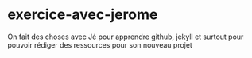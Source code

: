 # exercice-avec-jerome
On fait des choses avec Jé pour apprendre github, jekyll et surtout pour pouvoir rédiger des ressources pour son nouveau projet
